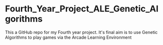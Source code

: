 # Fourth_Year_Project_ALE_Genetic_Algorithms
This a GitHub repo for my Fourth year project. It's final aim is to use Genetic Algorithms to play games via the Arcade Learning Environment

